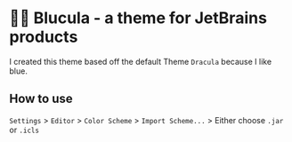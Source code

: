 # 🔵🧛 Blucula - a theme for JetBrains products
I created this theme based off the default Theme `Dracula` because I like blue.

## How to use
`Settings` > `Editor` > `Color Scheme` > `Import Scheme...` > Either choose `.jar` or `.icls`